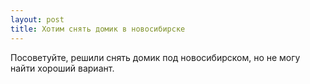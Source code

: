 ```yaml
---
layout: post 
title: Хотим снять домик в новосибирске
--- 
```

Посоветуйте, решили снять домик под новосибирском, но не могу найти хороший вариант.
